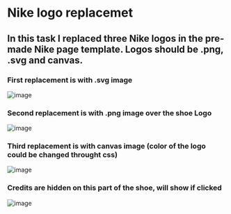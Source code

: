 # <h1>Nike logo replacemet</h1>
<h2>In this task I replaced three Nike logos in the pre-made Nike page template. Logos should be .png, .svg and canvas.</h2>

<h3>First replacement is with .svg image</h3>

![image](https://github.com/user-attachments/assets/c971bc0f-1e5d-4f1a-9cb9-fb9af3abbf05)

<h3>Second replacement is with .png image over the shoe Logo</h3>

![image](https://github.com/user-attachments/assets/31e50a89-0875-4c15-b05a-5f473fad86e1)


<h3>Third replacement is with canvas image (color of the logo could be changed throught css)</h3>

![image](https://github.com/user-attachments/assets/56aafe34-7e7a-4bd3-8f40-a1cbb3a60fe2)

<h3>Credits are hidden on this part of the shoe, will show if clicked</h3>

![image](https://github.com/user-attachments/assets/e6324ee3-924e-4839-9d85-73bf8b0e99aa)
